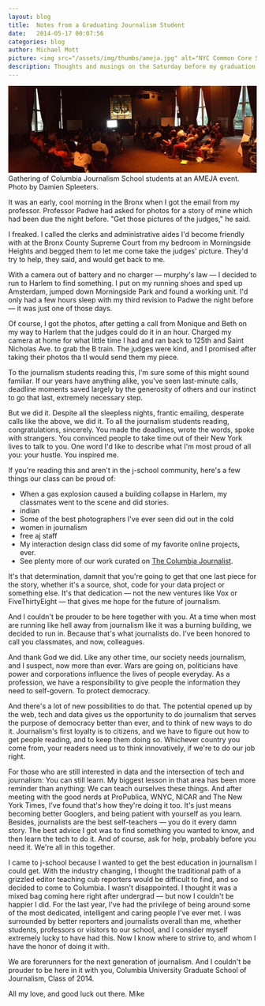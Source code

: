 ```yaml
---
layout: blog
title:  Notes from a Graduating Journalism Student
date:   2014-05-17 00:07:56
categories: blog
author: Michael Mott
picture: <img src="/assets/img/thumbs/ameja.jpg" alt="NYC Common Core Scores" width="500">
description: Thoughts and musings on the Saturday before my graduation from Columbia's School of Journalism. Warning — Sap ahead.
---
```


<img src="/assets/img/thumbs/ameja.jpg" alt="NYC Common Core Scores" class="span12">
<div class="caption">Gathering of Columbia Journalism School students at an AMEJA event. Photo by Damien Spleeters.</div>

It was an early, cool morning in the Bronx when I got the email from my professor. Professor Padwe had asked for photos for a story of mine which had been due the night before. "Get those pictures of the judges," he said.

I freaked. I called the clerks and administrative aides I'd become friendly with at the Bronx County Supreme Court from my bedroom in Morningside Heights and begged them to let me come take the judges' picture. They'd try to help, they said, and would get back to me.

With a camera out of battery and no charger — murphy's law — I decided to run to Harlem to find something. I put on my running shoes and sped up Amsterdam, jumped down Morningside Park and found a working unit. I'd only had a few hours sleep with my third revision to Padwe the night before — it was just one of those days.

Of course, I got the photos, after getting a call from Monique and Beth on my way to Harlem that the judges could do it in an hour. Charged my camera at home for what little time I had and ran back to 125th and Saint Nicholas Ave. to grab the B train. The judges were kind, and I promised after taking their photos tha tI would send them my piece.

To the journalism students reading this, I'm sure some of this might sound familiar. If our years have anything alike, you've seen last-minute calls, deadline moments saved largely by the generosity of others and our instinct to go that last, extremely necessary step.

But we did it. Despite all the sleepless nights, frantic emailing, desperate calls like the above, we did it. To all the journalism students reading, congratulations, sincerely. You made the deadlines, wrote the words, spoke with strangers. You convinced people to take time out of their New York lives to talk to you. One word I'd like to describe what I'm most proud of all you: your hustle. You inspired me.

If you're reading this and aren't in the j-school community, here's a few things our class can be proud of: 

<ul>
	<li>When a gas explosion caused a building collapse in Harlem, my classmates went to the scene and did stories.</li>
	<li>indian</li>
	<li>Some of the best photographers I've ever seen did out in the cold</li>
	<li>women in journalism</li>
	<li>free aj staff</li>
	<li>My interaction design class did some of my favorite online projects, ever.</li>
	<li>See plenty more of our work curated on <a href="http://www.columbiajournalist.org/">The Columbia Journalist</a>.</li>
</ul>

It's that determination, damnit that you're going to get that one last piece for the story, whether it's a source, shot, code for your data project or something else. It's that dedication — not the new ventures like Vox or FiveThirtyEight — that gives me hope for the future of journalism.

And I couldn't be prouder to be here together with you. At a time when most are running like hell away from journalism like it was a burning building, we decided to run in. Because that's what journalists do. I've been honored to call you classmates, and now, colleagues.

And thank God we did. Like any other time, our society needs journalism, and I suspect, now more than ever. Wars are going on, politicians have power and corporations influence the lives of people everyday. As a profession, we have a responsibility to give people the information they need to self-govern. To protect democracy. 

And there's a lot of new possibilities to do that. The potential opened up by the web, tech and data gives us the opportunity to do journalism that serves the purpose of democracy better than ever, and to think of new ways to do it. Journalism's first loyalty is to citizens, and we have to figure out how to get people reading, and to keep them doing so. Whichever country you come from, your readers need us to think innovatively, if we're to do our job right.

For those who are still interested in data and the intersection of tech and journalism: You can still learn. My biggest lesson in that area has been more reminder than anything: We can teach ourselves these things. And after meeting with the good nerds at ProPublica, WNYC, NICAR and The New York Times, I've found that's how they're doing it too. It's just means becoming better Googlers, and being patient with yourself as you learn. Besides, journalists are the best self-teachers — you do it every damn story. The best advice I got was to find something you wanted to know, and then learn the tech to do it. And of course, ask for help, probably before you need it. We're all in this together.

I came to j-school because I wanted to get the best education in journalism I could get. With the industry changing, I thought the traditional path of a grizzled editor teaching cub reporters would be difficult to find, and so decided to come to Columbia. I wasn't disappointed. I thought it was a mixed bag coming here right after undergrad — but now I couldn't be happier I did. For the last year, I've had the privilege of being around some of the most dedicated, intelligent and caring people I've ever met. I was surrounded by better reporters and journalists overall than me, whether students, professors or visitors to our school, and I consider myself extremely lucky to have had this. Now I know where to strive to, and whom I have the honor of doing it with.

We are forerunners for the next generation of journalism. And I couldn't be prouder to be here in it with you, Columbia University Graduate School of Journalism, Class of 2014.

All my love, and good luck out there.
Mike
